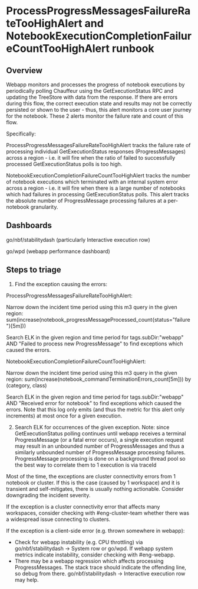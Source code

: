 # ProcessProgressMessagesFailureRateTooHighAlert and NotebookExecutionCompletionFailureCountTooHighAlert runbook

## Overview

Webapp monitors and processes the progress of notebook executions by periodically polling Chauffeur using the GetExecutionStatus RPC and updating the TreeStore with data from the response. If there are errors during this flow, the correct execution state and results may not be correctly persisted or shown to the user - thus, this alert monitors a core user journey for the notebook. These 2 alerts monitor the failure rate and count of this flow.

Specifically:

ProcessProgressMessagesFailureRateTooHighAlert tracks the failure rate of processing individual GetExecutionStatus responses (ProgressMessages) across a region - i.e. it will fire when the ratio of failed to successfully processed GetExecutionStatus polls is too high.

NotebookExecutionCompletionFailureCountTooHighAlert tracks the number of notebook executions which terminated with an internal system error across a region - i.e. it will fire when there is a large number of notebooks which had failures in processing GetExecutionStatus polls. This alert tracks the absolute number of ProgressMessage processing failures at a per-notebook granularity.

## Dashboards

go/nbf/stabilitydash (particularly Interactive execution row)

go/wpd (webapp performance dashboard)

## Steps to triage

1. Find the exception causing the errors:

ProcessProgressMessagesFailureRateTooHighAlert:

Narrow down the incident time period using this m3 query in the given region: sum(increase(notebook_progressMessageProcessed_count{status="failure"}[5m]))

Search ELK in the given region and time period for tags.subDir:"webapp" AND "Failed to process new ProgressMessage" to find exceptions which caused the errors.

NotebookExecutionCompletionFailureCountTooHighAlert:

Narrow down the incident time period using this m3 query in the given region: sum(increase(notebook_commandTerminationErrors_count[5m])) by (category, class)

Search ELK in the given region and time period for tags.subDir:"webapp" AND "Received error for notebook" to find exceptions which caused the errors. Note that this log only emits (and thus the metric for this alert only increments) at most once for a given execution.


2. Search ELK for occurrences of the given exception. Note: since GetExecutionStatus polling continues until webapp receives a terminal ProgressMessage (or a fatal error occurs), a single execution request may result in an unbounded number of ProgressMessages and thus a similarly unbounded number of ProgressMessage processing failures. ProgressMessage processing is done on a background thread pool so the best way to correlate them to 1 execution is via traceId

 

Most of the time, the exceptions are cluster connectivity errors from 1 notebook or cluster. If this is the case (caused by 1 workspace) and it is transient and self-mitigates, there is usually nothing actionable. Consider downgrading the incident severity.

If the exception is a cluster connectivity error that affects many workspaces, consider checking with #eng-cluster-team whether there was a widespread issue connecting to clusters.

If the exception is a client-side error (e.g. thrown somewhere in webapp):

- Check for webapp instability (e.g. CPU throttling) via go/nbf/stabilitydash → System row or go/wpd. If webapp system metrics indicate instability, consider checking with #eng-webapp.
- There may be a webapp regression which affects processing ProgressMessages. The stack trace should indicate the offending line, so debug from there. go/nbf/stabilitydash → Interactive execution row may help.